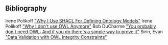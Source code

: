 ## Bibliography

Irene Polikoff ["Why I Use SHACL For Defining Ontology Models"](https://archive.topquadrant.com/shacl-blog/)
Irene Polikoff ["Why I don't use OWL Anymore"](https://archive.topquadrant.com/owl-blog/)
Bob DuCharme ["You probably don't need OWL: And if you do there's a simple way to prove it"](https://www.bobdc.com/blog/dontneedowl/)
Sirin, Evan ["Data Validation with OWL Integrity Constraints"](https://doi.org/10.1007/978-3-642-15918-3_2)
